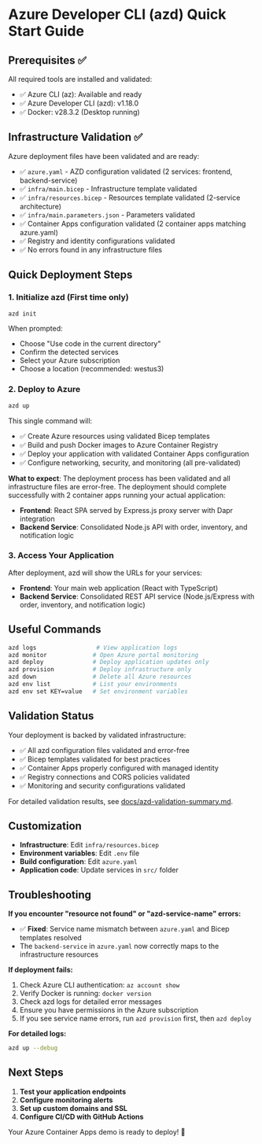 # Azure Developer CLI (azd) Quick Start Guide

## Prerequisites ✅
All required tools are installed and validated:
- ✅ Azure CLI (az): Available and ready
- ✅ Azure Developer CLI (azd): v1.18.0
- ✅ Docker: v28.3.2 (Desktop running)

## Infrastructure Validation ✅
Azure deployment files have been validated and are ready:
- ✅ `azure.yaml` - AZD configuration validated (2 services: frontend, backend-service)
- ✅ `infra/main.bicep` - Infrastructure template validated  
- ✅ `infra/resources.bicep` - Resources template validated (2-service architecture)
- ✅ `infra/main.parameters.json` - Parameters validated
- ✅ Container Apps configuration validated (2 container apps matching azure.yaml)
- ✅ Registry and identity configurations validated
- ✅ No errors found in any infrastructure files

## Quick Deployment Steps

### 1. Initialize azd (First time only)
```bash
azd init
```
When prompted:
- Choose "Use code in the current directory"
- Confirm the detected services
- Select your Azure subscription
- Choose a location (recommended: westus3)

### 2. Deploy to Azure
```bash
azd up
```

This single command will:
- ✅ Create Azure resources using validated Bicep templates
- ✅ Build and push Docker images to Azure Container Registry  
- ✅ Deploy your application with validated Container Apps configuration
- ✅ Configure networking, security, and monitoring (all pre-validated)

**What to expect**: The deployment process has been validated and all infrastructure files are error-free. The deployment should complete successfully with 2 container apps running your actual application:
- **Frontend**: React SPA served by Express.js proxy server with Dapr integration  
- **Backend Service**: Consolidated Node.js API with order, inventory, and notification logic

### 3. Access Your Application
After deployment, azd will show the URLs for your services:
- **Frontend**: Your main web application (React with TypeScript)
- **Backend Service**: Consolidated REST API service (Node.js/Express with order, inventory, and notification logic)

## Useful Commands

```bash
azd logs                 # View application logs
azd monitor             # Open Azure portal monitoring
azd deploy              # Deploy application updates only
azd provision           # Deploy infrastructure only
azd down                # Delete all Azure resources
azd env list            # List your environments
azd env set KEY=value   # Set environment variables
```

## Validation Status

Your deployment is backed by validated infrastructure:
- ✅ All azd configuration files validated and error-free
- ✅ Bicep templates validated for best practices
- ✅ Container Apps properly configured with managed identity
- ✅ Registry connections and CORS policies validated
- ✅ Monitoring and security configurations validated

For detailed validation results, see [docs/azd-validation-summary.md](docs/azd-validation-summary.md).

## Customization

- **Infrastructure**: Edit `infra/resources.bicep`
- **Environment variables**: Edit `.env` file
- **Build configuration**: Edit `azure.yaml`
- **Application code**: Update services in `src/` folder

## Troubleshooting

**If you encounter "resource not found" or "azd-service-name" errors:**
- ✅ **Fixed**: Service name mismatch between `azure.yaml` and Bicep templates resolved
- The `backend-service` in `azure.yaml` now correctly maps to the infrastructure resources

**If deployment fails:**
1. Check Azure CLI authentication: `az account show`
2. Verify Docker is running: `docker version`
3. Check azd logs for detailed error messages
4. Ensure you have permissions in the Azure subscription
5. If you see service name errors, run `azd provision` first, then `azd deploy`

**For detailed logs:**
```bash
azd up --debug
```

## Next Steps

1. **Test your application endpoints**
2. **Configure monitoring alerts**
3. **Set up custom domains and SSL**
4. **Configure CI/CD with GitHub Actions**

Your Azure Container Apps demo is ready to deploy! 🚀
